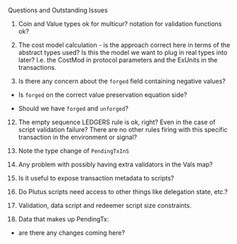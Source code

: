 Questions and Outstanding Issues

1. Coin and Value types ok for multicur? notation for validation functions ok?

4. The cost model calculation - is the approach correct here in terms of the
abstract types used? Is this the model we want to plug in real types into
later? I.e. the CostMod in protocol parameters and the ExUnits in the transactions.

10. Is there any concern about the `forged` field containing negative values?

- Is `forged` on the correct value preservation equation side?

- Should we have `forged` and `unforged`?

12. The empty sequence LEDGERS rule is ok, right? Even in the case of
script validation failure? There are no other rules firing with this
specific transaction in the environment or signal?

15. Note the type change of `PendingTxInS`

16. Any problem with possibly having extra validators in the Vals map?

17. Is it useful to expose transaction metadata to scripts?

13. Do Plutus scripts need access to other things like delegation state, etc.?

6. Validation, data script and redeemer script size constraints.

9. Data that makes up PendingTx:

- are there any changes coming here?
